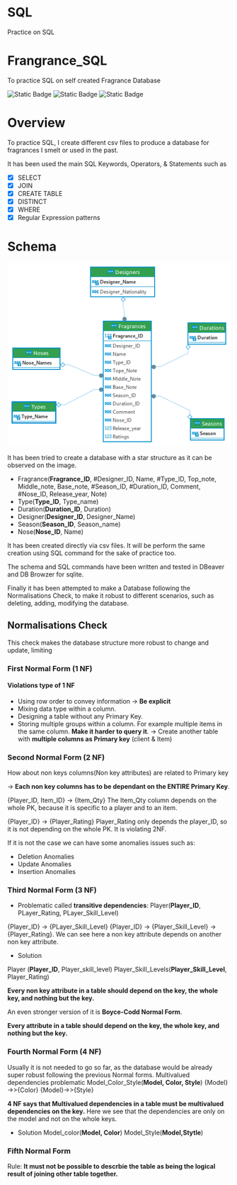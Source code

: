 
# SQL
Practice on SQL

# Frangrance_SQL
To practice SQL on self created Fragrance Database

![Static Badge](https://img.shields.io/badge/SQL-red) ![Static Badge](https://img.shields.io/badge/DataBase-green) ![Static Badge](https://img.shields.io/badge/Git-cyan)



# Overview
To practice SQL, I create different csv files to produce a database for fragrances I smelt or used in the past.

It has been used the main SQL Keywords, Operators, & Statements such as
- [x] SELECT
- [x] JOIN
- [x] CREATE TABLE
- [x] DISTINCT
- [x] WHERE
- [x] Regular Expression patterns

# Schema

![screenshot](Diagram_Fragrance_Project.png)

It has been tried to create a database with a star structure as it can be observed on the image.

- Fragrance(**Fragrance_ID**, #Designer_ID, Name, #Type_ID, Top_note, Middle_note, Base_note, #Season_ID, #Duration_ID, Comment, #Nose_ID, Release_year, Note)
- Type(**Type_ID**, Type_name)
- Duration(**Duration_ID**, Duration)
- Designer(**Designer_ID**, Designer_Name)
- Season(**Season_ID**, Season_name)
- Nose(**Nose_ID**, Name)

It has been created directly via csv files. It will be perform the same creation using SQL command for the sake of practice too.

The schema and SQL commands have been written and tested in DBeaver and DB Browzer for sqlite.

Finally it has been attempted to make a Database following the Normalisations Check, to make it robust to different scenarios, such as deleting, adding, modifying the database.



## Normalisations Check
This check makes the database structure more robust to change and update, limiting 

### First Normal Form (1 NF)
#### Violations type of 1 NF
- Using row order to convey information -> **Be explicit**
- Mixing data type within a column.
- Designing a table without any Primary Key.
- Storing multiple groups within a column. For example multiple items in the same column. **Make it harder to query it**. -> Create another table with **multiple columns as Primary key** (client & Item)

### Second Normal Form (2 NF)
How about non keys columns(Non key attributes) are related to Primary key

-> **Each non key columns has to be dependant on the ENTIRE Primary Key**.

{Player_ID, Item_ID} -> {Item_Qty} 
The Item_Qty column depends on the whole PK, because it is specific to a player and to an item.

{Player_ID} -> {Player_Rating} 
Player_Rating only depends the player_ID, so it is not depending on the whole PK. It is violating 2NF.

If it is not the case we can have some anomalies issues such as:
- Deletion Anomalies
- Update Anomalies
- Insertion Anomalies


### Third Normal Form (3 NF)

- Problematic called **transitive dependencies**:
Player(**Player_ID**, PLayer_Rating, PLayer_Skill_Level)

 {Player_ID} -> {PLayer_Skill_Level}
 {Player_ID} -> {Player_Skill_Level} -> {Player_Rating}. We can see here a non key attribute depends on another non key attribute.
 - Solution

Player (**Player_ID**, Player_skill_level)
Player_Skill_Levels(**Player_Skill_Level**, Player_Rating)

**Every non key attribute in a table should depend on the key, the whole key, and nothing but the key.**
 
 An even stronger version of it is **Boyce-Codd Normal Form**.

 **Every attribute in a table should depend on the key, the whole key, and nothing but the key.**


### Fourth Normal Form (4 NF)
Usually it is not needed to go so far, as the database would be already super robust following the previous Normal forms.
Multivalued dependencies problematic
Model_Color_Style(**Model, Color, Style**)
{Model} ->>{Color}
{Model}->>{Style}

**4 NF says that Multivalued dependencies in a table must be multivalued dependencies on the key.**
Here we see that the dependencies are only on the model and not on the whole keys.

- Solution
Model_color(**Model, Color**)
Model_Style(**Model,Stytle**)



### Fifth Normal Form
Rule:
**It must not be possible to descrbie the table as being the logical result of joining other table together.**

